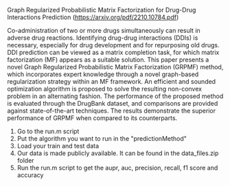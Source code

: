Graph Regularized Probabilistic Matrix Factorization for Drug-Drug Interactions Prediction (https://arxiv.org/pdf/2210.10784.pdf)

Co-administration of two or more drugs simultaneously can result in adverse drug reactions. Identifying drug-drug interactions (DDIs) is necessary, especially for drug development and for repurposing old drugs. DDI prediction can be viewed as a matrix completion task, for which matrix factorization (MF) appears as a suitable solution. This paper presents a novel Graph Regularized Probabilistic Matrix Factorization (GRPMF) method, which incorporates expert knowledge through a novel graph-based regularization strategy within an MF framework. An efficient and sounded optimization algorithm is proposed to solve the resulting non-convex problem in an alternating fashion. The performance of the proposed method is evaluated through the DrugBank dataset, and comparisons are provided against state-of-the-art techniques. The results demonstrate the superior performance of GRPMF when compared to its counterparts.

1. Go to the run.m script
2. Put the algorithm you want to run in the "predictionMethod"
3. Load your train and test data
4. Our data is made publicly available. It can be found in the data_files.zip folder
5. Run the run.m script to get the aupr, auc, precision, recall, f1 score and accuracy
